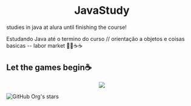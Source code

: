 <h1 align="center"> JavaStudy </h1>
studies in java at alura until finishing the course!

Estudando Java até o termino do curso // orientação a objetos e coisas basicas -- labor market 🚀🚀☕☕

## Let the games begin☕

<p align="center"><img src="http://img.shields.io/static/v1?label=STATUS&message=EM%20ESTUDO&color=GREEN&style=for-the-badge"/></p>

![GitHub Org's stars](https://img.shields.io/github/stars/matheusbwv?style=social)
